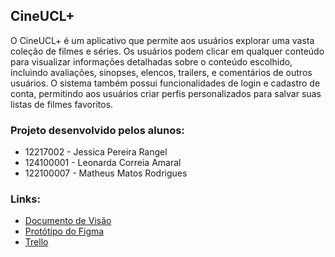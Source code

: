 ## CineUCL+

O CineUCL+ é um aplicativo que permite aos usuários explorar uma vasta coleção de filmes e séries. Os usuários podem clicar em qualquer conteúdo para visualizar informações detalhadas sobre o conteúdo escolhido, incluindo avaliações, sinopses, elencos, trailers, e comentários de outros usuários. O sistema também possui funcionalidades de login e cadastro de conta, permitindo aos usuários criar perfis personalizados para salvar suas listas de filmes favoritos.

### Projeto desenvolvido pelos alunos:
- 12217002 - Jessica Pereira Rangel
- 124100001 - Leonarda Correia Amaral
- 122100007 - Matheus Matos Rodrigues

### Links:
- [Documento de Visão](https://docs.google.com/document/d/1XExbdPSp8uXpwtxF3F9pGmvCrFfd38O3D2ZAF4je6nQ/edit#heading=h.8ioi87sqic2s)
- [Protótipo do Figma](https://www.figma.com/design/RIyuuiA952N1rjERpuV4wj/CineUCL%2B?node-id=0-1&t=DYzPcVau4ij74aIp-0)
- [Trello](https://trello.com/b/UkmSnPfC/app-mobile)
